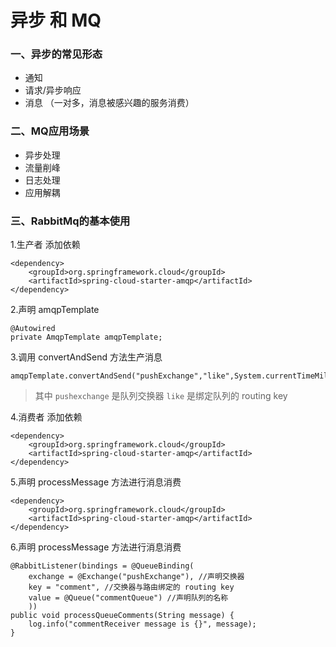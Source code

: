 # 异步 和 MQ
### 一、异步的常见形态

- 通知
- 请求/异步响应
- 消息 （一对多，消息被感兴趣的服务消费）

### 二、MQ应用场景
- 异步处理
- 流量削峰
- 日志处理
- 应用解耦

### 三、RabbitMq的基本使用
1.生产者 添加依赖

```
<dependency>
	<groupId>org.springframework.cloud</groupId>
	<artifactId>spring-cloud-starter-amqp</artifactId>
</dependency>
```
2.声明 amqpTemplate 

```
@Autowired
private AmqpTemplate amqpTemplate;
```
3.调用 convertAndSend 方法生产消息

```
amqpTemplate.convertAndSend("pushExchange","like",System.currentTimeMillis()+":like");

```
> 其中 `pushexchange` 是队列交换器 `like` 是绑定队列的 routing key


4.消费者 添加依赖

```
<dependency>
	<groupId>org.springframework.cloud</groupId>
	<artifactId>spring-cloud-starter-amqp</artifactId>
</dependency>
```

5.声明 processMessage 方法进行消息消费

```
<dependency>
	<groupId>org.springframework.cloud</groupId>
	<artifactId>spring-cloud-starter-amqp</artifactId>
</dependency>
```

6.声明 processMessage 方法进行消息消费

```
@RabbitListener(bindings = @QueueBinding(
	exchange = @Exchange("pushExchange"), //声明交换器
	key = "comment", //交换器与路由绑定的 routing key
	value = @Queue("commentQueue") //声明队列的名称
    ))
public void processQueueComments(String message) {
	log.info("commentReceiver message is {}", message);
}
```
